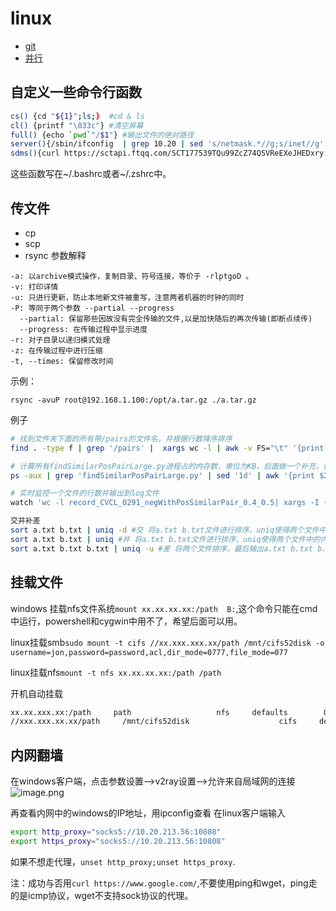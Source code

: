 <!--
 * @Description: 
 * @version: 
 * @Author: wenyuhao
 * @Date: 2023-02-11 15:11:59
 * @LastEditors: wenyuhao
 * @LastEditTime: 2023-02-17 15:30:55
-->
# linux

- [git](./git.md)
- [并行](./并行.md)

## 自定义一些命令行函数
```sh
cs() {cd "${1}";ls;}  #cd & ls
cl() {printf "\033c"} #清空屏幕
full() {echo `pwd`"/$1"} #输出文件的绝对路径
server(){/sbin/ifconfig  | grep 10.20 | sed 's/netmask.*//g;s/inet//g' | sed -e 's/[[:space:]]*$//' | sed -e 's/^[[:space:]]*//'} #查看服务器IP
sdms(){curl https://sctapi.ftqq.com/SCT177539TQu99ZcZ74QSVReEXeJHEDxry.send\?title\=GPUserver\&desp\=$1} #给收集客户端发送一个信息
```
这些函数写在~/.bashrc或者~/.zshrc中。

## 传文件
- cp
- scp 
- rsync
参数解释
```
-a: 以archive模式操作，复制目录、符号连接，等价于 -rlptgoD 。
-v: 打印详情
-u: 只进行更新，防止本地新文件被重写，注意两者机器的时钟的同时
-P: 等同于两个参数 --partial --progress
  --partial: 保留那些因故没有完全传输的文件,以是加快随后的再次传输(即断点续传)
  --progress: 在传输过程中显示进度
-r: 对子目录以递归模式处理
-z: 在传输过程中进行压缩
-t, --times: 保留修改时间
```
示例：
```
rsync -avuP root@192.168.1.100:/opt/a.tar.gz ./a.tar.gz
```


例子
```sh
# 找到文件夹下面的所有带/pairs的文件名，并根据行数降序排序
find . -type f | grep '/pairs' |  xargs wc -l | awk -v FS="\t" '{print $0}' | sort -n -r -k 1

# 计算所有findSimilarPosPairLarge.py进程占的内存数，单位为KB，后面做一个补充，把/proc/pid/status的所有信息都做一个输出
ps -aux | grep 'findSimilarPosPairLarge.py' | sed '1d' | awk '{print $2}' | xargs -I {} grep 'VmRSS' /proc/{}/status | awk '{sum+=$2;} END{print sum" kb";}'

# 实时监控一个文件的行数并输出到log文件
watch 'wc -l record_CVCL_0291_negWithPosSimilarPair_0.4_0.5| xargs -I {} echo "{}   $(date +%T)" >> log'

交并补差
sort a.txt b.txt | uniq -d #交 将a.txt b.txt文件进行排序，uniq使得两个文件中的内容为唯一的，使用-d输出两个文件中次数大于1的内容，即是得到交集
sort a.txt b.txt | uniq #并 将a.txt b.txt文件进行排序，uniq使得两个文件中的内容为唯一的，即可得到两个文件的并集
sort a.txt b.txt b.txt | uniq -u #差 将两个文件排序，最后输出a.txt b.txt b.txt文件中只出现过一次的内容，因为有两个b.txt所以只会输出只在a.txt出现过一次的内容，即是a.txt-b.txt差集

```

## 挂载文件
windows 挂载nfs文件系统```mount xx.xx.xx.xx:/path  B:```,这个命令只能在cmd中运行，powershell和cygwin中用不了，希望后面可以用。

linux挂载smb```sudo mount -t cifs //xx.xxx.xxx.xx/path /mnt/cifs52disk -o username=jon,password=password,acl,dir_mode=0777,file_mode=077```

linux挂载nfs```mount -t nfs xx.xx.xx.xx:/path /path```

开机自动挂载
```sh
xx.xx.xxx.xx:/path     path                   nfs     defaults        0 0   #挂载nfs
//xxx.xxx.xx.xx/path     /mnt/cifs52disk                    cifs     defaults,username=xxxx,password="xxxxxx"        0 0 #挂载smb
```

## 内网翻墙
在windows客户端，点击参数设置-->v2ray设置-->允许来自局域网的连接
![image.png](https://upload-images.jianshu.io/upload_images/13330053-a7b8e5a2d7cb2f98.png?imageMogr2/auto-orient/strip%7CimageView2/2/w/1240)


再查看内网中的windows的IP地址，用ipconfig查看
在linux客户端输入
```sh
export http_proxy="socks5://10.20.213.56:10808"
export https_proxy="socks5://10.20.213.56:10808"
```
如果不想走代理，```unset http_proxy;unset https_proxy```.


注：成功与否用```curl https://www.google.com/```,不要使用ping和wget，ping走的是icmp协议，wget不支持sock协议的代理。
